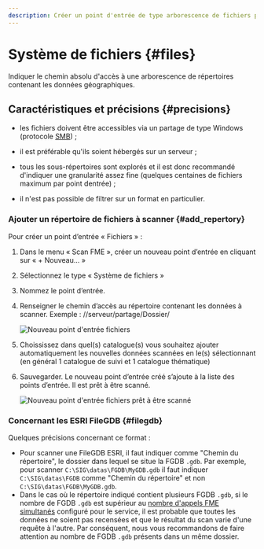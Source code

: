 ```yaml
---
description: Créer un point d'entrée de type arborescence de fichiers pour le Scan FME Isogeo
---
```


# Système de fichiers <i class="fa fa-folder-open"></i> {#files}

Indiquer le chemin absolu d'accès à une arborescence de répertoires contenant les données géographiques.

## Caractéristiques et précisions {#precisions}

* les fichiers doivent être accessibles via un partage de type Windows (protocole [SMB](https://fr.wikipedia.org/wiki/Server_Message_Block)) ;

* il est préférable qu'ils soient hébergés sur un serveur ;

* tous les sous-répertoires sont explorés et il est donc recommandé d'indiquer une granularité assez fine (quelques centaines de fichiers maximum par point dentrée) ;

* il n'est pas possible de filtrer sur un format en particulier.

### Ajouter un répertoire de fichiers à scanner {#add_repertory}

Pour créer un point d’entrée « Fichiers » :

1. Dans le menu « Scan FME », créer un nouveau point d’entrée en cliquant sur « + Nouveau... »
2. Sélectionnez le type « Système de fichiers »
3. Nommez le point d’entrée.
4. Renseigner le chemin d’accès au répertoire contenant les données à scanner. Exemple : //serveur/partage/Dossier/

    ![Nouveau point d'entrée fichiers](/assets/new_files.png)

5. Choississez dans quel(s) catalogue(s) vous souhaitez ajouter automatiquement les nouvelles données scannées en le(s) sélectionnant (en général 1 catalogue de suivi et 1 catalogue thématique) 
6. Sauvegarder. Le nouveau point d’entrée créé s’ajoute à la liste des points d’entrée. Il est prêt à être scanné.

    ![Nouveau point d'entrée fichiers prêt à être scanné](/assets/new_files_ready.png)
    
### Concernant les ESRI FileGDB {#filegdb}

Quelques précisions concernant ce format :
* Pour scanner une FileGDB ESRI, il faut indiquer comme "Chemin du répertoire", le dossier dans lequel se situe la FGDB `.gdb`. Par exemple, pour scanner `C:\SIG\datas\FGDB\MyGDB.gdb` il faut indiquer `C:\SIG\datas\FGDB` comme "Chemin du répertoire" et non `C:\SIG\datas\FGDB\MyGDB.gdb`.
* Dans le cas où le répertoire indiqué contient plusieurs FGDB `.gdb`, si le nombre de FGDB `.gdb` est supérieur au [nombre d'appels FME simultanés](/configuration/configuration.html#scan_concurrency) configuré pour le service, il est probable que toutes les données ne soient pas recensées et que le résultat du scan varie d'une requête à l'autre. Par conséquent, nous vous recommandons de faire attention au nombre de FGDB `.gdb` présents dans un même dossier.
